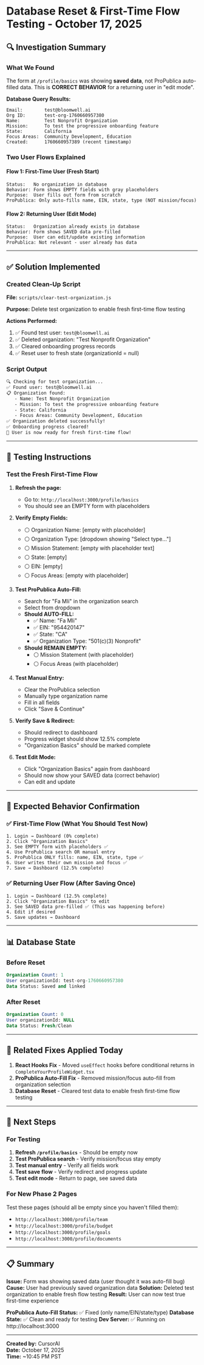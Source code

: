 # Database Reset & First-Time Flow Testing - October 17, 2025

## 🔍 Investigation Summary

### What We Found
The form at `/profile/basics` was showing **saved data**, not ProPublica auto-filled data. This is **CORRECT BEHAVIOR** for a returning user in "edit mode".

**Database Query Results:**
```
Email:        test@bloomwell.ai
Org ID:       test-org-1760660957380
Name:         Test Nonprofit Organization
Mission:      To test the progressive onboarding feature
State:        California
Focus Areas:  Community Development, Education
Created:      1760660957389 (recent timestamp)
```

### Two User Flows Explained

#### Flow 1: First-Time User (Fresh Start)
```
Status:   No organization in database
Behavior: Form shows EMPTY fields with gray placeholders
Purpose:  User fills out form from scratch
ProPublica: Only auto-fills name, EIN, state, type (NOT mission/focus)
```

#### Flow 2: Returning User (Edit Mode)
```
Status:   Organization already exists in database
Behavior: Form shows SAVED data pre-filled
Purpose:  User can edit/update existing information
ProPublica: Not relevant - user already has data
```

---

## ✅ Solution Implemented

### Created Clean-Up Script
**File:** `scripts/clear-test-organization.js`

**Purpose:** Delete test organization to enable fresh first-time flow testing

**Actions Performed:**
1. ✅ Found test user: `test@bloomwell.ai`
2. ✅ Deleted organization: "Test Nonprofit Organization"
3. ✅ Cleared onboarding progress records
4. ✅ Reset user to fresh state (organizationId = null)

### Script Output
```bash
🔍 Checking for test organization...
✅ Found user: test@bloomwell.ai
📋 Organization found:
   - Name: Test Nonprofit Organization
   - Mission: To test the progressive onboarding feature
   - State: California
   - Focus Areas: Community Development, Education
✅ Organization deleted successfully!
✅ Onboarding progress cleared!
🎉 User is now ready for fresh first-time flow!
```

---

## 🧪 Testing Instructions

### Test the Fresh First-Time Flow

1. **Refresh the page:**
   - Go to: `http://localhost:3000/profile/basics`
   - You should see an EMPTY form with placeholders

2. **Verify Empty Fields:**
   - ⚪ Organization Name: [empty with placeholder]
   - ⚪ Organization Type: [dropdown showing "Select type..."]
   - ⚪ Mission Statement: [empty with placeholder text]
   - ⚪ State: [empty]
   - ⚪ EIN: [empty]
   - ⚪ Focus Areas: [empty with placeholder]

3. **Test ProPublica Auto-Fill:**
   - Search for "Fa Mli" in the organization search
   - Select from dropdown
   - **Should AUTO-FILL:**
     - ✅ Name: "Fa Mli"
     - ✅ EIN: "954420147"
     - ✅ State: "CA"
     - ✅ Organization Type: "501(c)(3) Nonprofit"
   - **Should REMAIN EMPTY:**
     - ⚪ Mission Statement (with placeholder)
     - ⚪ Focus Areas (with placeholder)

4. **Test Manual Entry:**
   - Clear the ProPublica selection
   - Manually type organization name
   - Fill in all fields
   - Click "Save & Continue"

5. **Verify Save & Redirect:**
   - Should redirect to dashboard
   - Progress widget should show 12.5% complete
   - "Organization Basics" should be marked complete

6. **Test Edit Mode:**
   - Click "Organization Basics" again from dashboard
   - Should now show your SAVED data (correct behavior)
   - Can edit and update

---

## 🎯 Expected Behavior Confirmation

### ✅ First-Time Flow (What You Should Test Now)
```
1. Login → Dashboard (0% complete)
2. Click "Organization Basics"
3. See EMPTY form with placeholders ✅
4. Use ProPublica search OR manual entry
5. ProPublica ONLY fills: name, EIN, state, type ✅
6. User writes their own mission and focus ✅
7. Save → Dashboard (12.5% complete)
```

### ✅ Returning User Flow (After Saving Once)
```
1. Login → Dashboard (12.5% complete)
2. Click "Organization Basics" to edit
3. See SAVED data pre-filled ✅ (This was happening before)
4. Edit if desired
5. Save updates → Dashboard
```

---

## 📊 Database State

### Before Reset
```sql
Organization Count: 1
User organizationId: test-org-1760660957380
Data Status: Saved and linked
```

### After Reset
```sql
Organization Count: 0
User organizationId: NULL
Data Status: Fresh/Clean
```

---

## 🔧 Related Fixes Applied Today

1. **React Hooks Fix** - Moved `useEffect` hooks before conditional returns in `CompleteYourProfileWidget.tsx`
2. **ProPublica Auto-Fill Fix** - Removed mission/focus auto-fill from organization selection
3. **Database Reset** - Cleared test data to enable fresh first-time flow testing

---

## 🚀 Next Steps

### For Testing
1. **Refresh `/profile/basics`** - Should be empty now
2. **Test ProPublica search** - Verify mission/focus stay empty
3. **Test manual entry** - Verify all fields work
4. **Test save flow** - Verify redirect and progress update
5. **Test edit mode** - Return to page, see saved data

### For New Phase 2 Pages
Test these pages (should all be empty since you haven't filled them):
- `http://localhost:3000/profile/team`
- `http://localhost:3000/profile/budget`
- `http://localhost:3000/profile/goals`
- `http://localhost:3000/profile/documents`

---

## 📋 Summary

**Issue:** Form was showing saved data (user thought it was auto-fill bug)
**Cause:** User had previously saved organization data
**Solution:** Deleted test organization to enable fresh flow testing
**Result:** User can now test true first-time experience

**ProPublica Auto-Fill Status:** ✅ Fixed (only name/EIN/state/type)
**Database State:** ✅ Clean and ready for testing
**Dev Server:** ✅ Running on http://localhost:3000

---

**Created by:** CursorAI  
**Date:** October 17, 2025  
**Time:** ~10:45 PM PST

